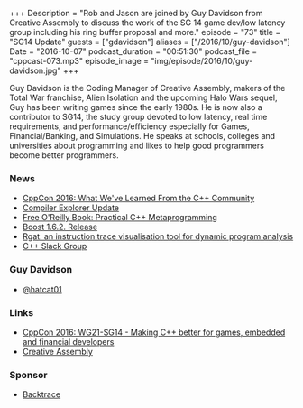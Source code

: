 +++
Description = "Rob and Jason are joined by Guy Davidson from Creative Assembly to discuss the work of the SG 14 game dev/low latency group including his ring buffer proposal and more."
episode = "73"
title = "SG14 Update"
guests = ["gdavidson"]
aliases = ["/2016/10/guy-davidson"]
Date = "2016-10-07"
podcast_duration = "00:51:30"
podcast_file = "cppcast-073.mp3"
episode_image = "img/episode/2016/10/guy-davidson.jpg"
+++

Guy Davidson is the Coding Manager of Creative Assembly, makers of the Total War franchise, Alien:Isolation and the upcoming Halo Wars sequel, Guy has been writing games since the early 1980s. He is now also a contributor to SG14, the study group devoted to low latency, real time requirements, and performance/efficiency especially for Games, Financial/Banking, and Simulations. He speaks at schools, colleges and universities about programming and likes to help good programmers become better programmers.

### News ###

 - [CppCon 2016: What We've Learned From the C++ Community](https://www.youtube.com/watch?v=2zBfcyHaDEY)
 - [Compiler Explorer Update](http://gcc.godbolt.org/)
 - [Free O'Reilly Book: Practical C++ Metaprogramming](http://www.oreilly.com/programming/free/practical-c-plus-plus-metaprogramming.csp)
 - [Boost 1.6.2. Release](http://lists.boost.org/boost-announce/2016/09/0475.php)
 - [Rgat: an instruction trace visualisation tool for dynamic program analysis](https://github.com/ncatlin/rgat)
 - [C++ Slack Group](http://cpplang.diegostamigni.com/)
 
### Guy Davidson ###

 - [@hatcat01](https://twitter.com/hatcat01)
 
### Links ###

 - [CppCon 2016: WG21-SG14 - Making C++ better for games, embedded and financial developers](https://www.youtube.com/watch?v=dMupATOJKWc)
 - [Creative Assembly](http://www.creative-assembly.com/)
 
### Sponsor ###

- [Backtrace](https://www.backtrace.io/cppcast)


